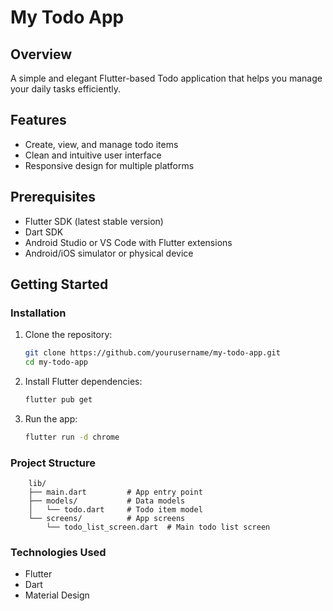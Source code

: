 # My Todo App

## Overview
A simple and elegant Flutter-based Todo application that helps you manage your daily tasks efficiently.

## Features
- Create, view, and manage todo items
- Clean and intuitive user interface
- Responsive design for multiple platforms

## Prerequisites
- Flutter SDK (latest stable version)
- Dart SDK
- Android Studio or VS Code with Flutter extensions
- Android/iOS simulator or physical device

## Getting Started

### Installation
1. Clone the repository:
   ```bash
   git clone https://github.com/yourusername/my-todo-app.git
   cd my-todo-app
   ```

2. Install Flutter dependencies:
   ```bash
   flutter pub get
   ```

3. Run the app:
   ```bash
   flutter run -d chrome
   ```

### Project Structure
```
    lib/
    ├── main.dart         # App entry point
    ├── models/           # Data models
    │   └── todo.dart     # Todo item model
    └── screens/          # App screens
        └── todo_list_screen.dart  # Main todo list screen
```

### Technologies Used
- Flutter
- Dart
- Material Design